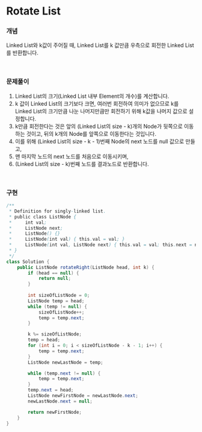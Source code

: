 # Rotate List

### 개념

Linked List와 k값이 주어질 때, Linked List를 k 값만큼 우측으로 회전한 Linked List를 반환합니다.

<br>

### 문제풀이

1. Linked List의 크기(Linked List 내부 Element의 개수)를 계산합니다.
2. k 값이 Linked List의 크기보다 크면, 여러번 회전하여 의미가 없으므로 k를 Linked List의 크기만큼 나눈 나머지만큼만 회전하기 위해 k값을 나머지 값으로 설정합니다.
3. k만큼 회전한다는 것은 앞의 (Linked List의 size - k)개의 Node가 뒷쪽으로 이동하는 것이고, 뒤의 k개의 Node를 앞쪽으로 이동한다는 것입니다.
4. 이를 위해 (Linked List의 size - k - 1)번째 Node의 next 노드를 null 값으로 만들고, 
5. 맨 마지막 노드의 next 노드를 처음으로 이동시키며,
6. (Linked List의 size - k)번째 노드를 결과노드로 반환합니다.

<br>

### 구현

```java
/**
 * Definition for singly-linked list.
 * public class ListNode {
 *     int val;
 *     ListNode next;
 *     ListNode() {}
 *     ListNode(int val) { this.val = val; }
 *     ListNode(int val, ListNode next) { this.val = val; this.next = next; }
 * }
 */
class Solution {
    public ListNode rotateRight(ListNode head, int k) {
        if (head == null) {
            return null;
        }
        
        int sizeOfListNode = 0;
        ListNode temp = head;
        while (temp != null) {
            sizeOfListNode++;
            temp = temp.next;
        }

        k %= sizeOfListNode;
        temp = head;
        for (int i = 0; i < sizeOfListNode - k - 1; i++) {
            temp = temp.next;
        }
        ListNode newLastNode = temp;

        while (temp.next != null) {
            temp = temp.next;
        }
        temp.next = head;
        ListNode newFirstNode = newLastNode.next;
        newLastNode.next = null;

        return newFirstNode;
    }
}
```

